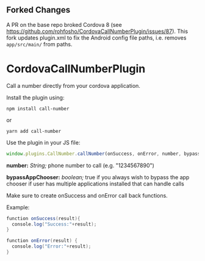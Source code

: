 **Forked Changes**
------------------
A PR on the base repo broked Cordova 8 (see https://github.com/rohfosho/CordovaCallNumberPlugin/issues/87). This fork updates plugin.xml to fix the Android config file paths, i.e. removes `app/src/main/` from paths.

CordovaCallNumberPlugin
=======================
Call a number directly from your cordova application.

Install the plugin using:


``` 
npm install call-number
```

or

```
yarn add call-number
```

Use the plugin in your JS file:
``` javascript
window.plugins.CallNumber.callNumber(onSuccess, onError, number, bypassAppChooser);
```

**number:** *String;* phone number to call (e.g. "1234567890")

**bypassAppChooser:** *boolean;* true if you always wish to bypass the app chooser if user has multiple applications installed that can handle calls

Make sure to create onSuccess and onError call back functions.

Example:
``` java
function onSuccess(result){
  console.log("Success:"+result);
}

function onError(result) {
  console.log("Error:"+result);
}
```

